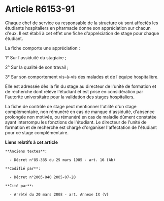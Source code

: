 # Article R6153-91

Chaque chef de service ou responsable de la structure où sont affectés les étudiants hospitaliers en pharmacie donne son
appréciation sur chacun d'eux. Il est établi à cet effet une fiche d'appréciation de stage pour chaque étudiant.

La fiche comporte une appréciation :

1° Sur l'assiduité du stagiaire ;

2° Sur la qualité de son travail ;

3° Sur son comportement vis-à-vis des malades et de l'équipe hospitalière.

Elle est adressée dès la fin du stage au directeur de l'unité de formation et de recherche dont relève l'étudiant et est
prise en considération par l'autorité universitaire pour la validation des stages hospitaliers.

La fiche de contrôle de stage peut mentionner l'utilité d'un stage complémentaire, non rémunéré en cas de manque d'assiduité,
d'absence prolongée non motivée, ou rémunéré en cas de maladie dûment constatée ayant interrompu les fonctions de l'étudiant.
Le directeur de l'unité de formation et de recherche est chargé d'organiser l'affectation de l'étudiant pour ce stage
complémentaire.

**Liens relatifs à cet article**

	**Anciens textes**:

	  - Décret n°85-385 du 29 mars 1985 - art. 16 (Ab)

	**Codifié par**:

	  - Décret n°2005-840 2005-07-20

	**Cité par**:

	  - Arrêté du 20 mars 2008 - art. Annexe IX (V)
